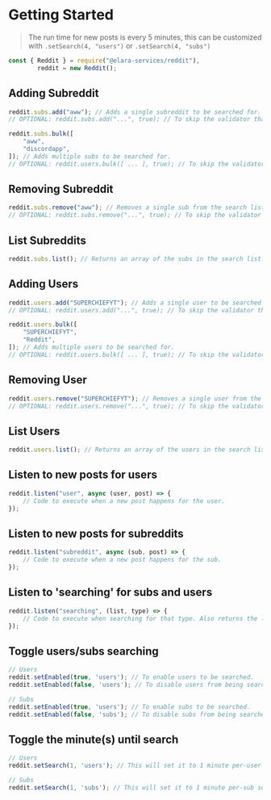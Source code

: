 # Getting Started
> The run time for new posts is every 5 minutes, this can be customized with `.setSearch(4, "users")` or `.setSearch(4, "subs")`

```js
const { Reddit } = require("@elara-services/reddit"),
        reddit = new Reddit();
```

## Adding Subreddit
```js
reddit.subs.add("aww"); // Adds a single subreddit to be searched for. 
// OPTIONAL: reddit.subs.add("...", true); // To skip the validator that makes sure the reddit sub exists

reddit.subs.bulk([
    "aww",
    "discordapp",
]); // Adds multiple subs to be searched for. 
// OPTIONAL: reddit.users.bulk([ ... ], true); // To skip the validator that makes sure the reddit sub exists
```

## Removing Subreddit
```js
reddit.subs.remove("aww"); // Removes a single sub from the search list. 
// OPTIONAL: reddit.subs.remove("...", true); // To skip the validator that makes sure the reddit sub exists
```

## List Subreddits
```js
reddit.subs.list(); // Returns an array of the subs in the search list. 
```



## Adding Users

```js
reddit.users.add("SUPERCHIEFYT"); // Adds a single user to be searched for. 
// OPTIONAL: reddit.users.add("...", true); // To skip the validator that makes sure the reddit user exists

reddit.users.bulk([
    "SUPERCHIEFYT",
    "Reddit",
]); // Adds multiple users to be searched for. 
// OPTIONAL: reddit.users.bulk([ ... ], true); // To skip the validator that makes sure the reddit user exists
```

## Removing User
```js
reddit.users.remove("SUPERCHIEFYT"); // Removes a single user from the search list. 
// OPTIONAL: reddit.users.remove("...", true); // To skip the validator that makes sure the reddit user exists
```

## List Users
```js
reddit.users.list(); // Returns an array of the users in the search list. 
```

## Listen to new posts for users 
```js
reddit.listen("user", async (user, post) => {
    // Code to execute when a new post happens for the user.
});
```

## Listen to new posts for subreddits
```js
reddit.listen("subreddit", async (sub, post) => {
    // Code to execute when a new post happens for the sub.
});
```

## Listen to 'searching' for subs and users
```js
reddit.listen("searching", (list, type) => {
    // Code to execute when searching for that type. Also returns the list of users/subs that is being searched. 
});
```


## Toggle users/subs searching
```js
// Users
reddit.setEnabled(true, 'users'); // To enable users to be searched.
reddit.setEnabled(false, 'users'); // To disable users from being searched.

// Subs
reddit.setEnabled(true, 'users'); // To enable subs to be searched.
reddit.setEnabled(false, 'subs'); // To disable subs from being searched.
```

## Toggle the minute(s) until search
```js
// Users
reddit.setSearch(1, 'users'); // This will set it to 1 minute per-user search. 

// Subs
reddit.setSearch(1, 'subs'); // This will set it to 1 minute per-sub search.
```